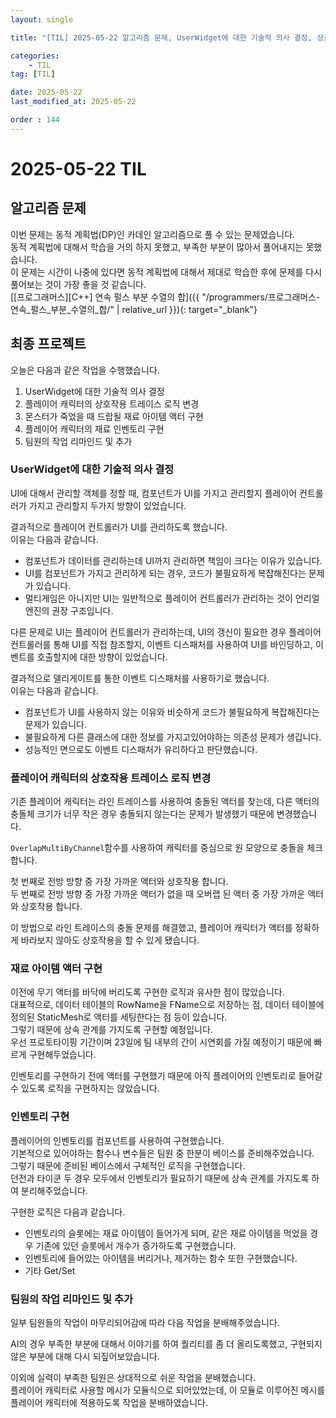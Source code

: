 ```yaml
---
layout: single

title: "[TIL] 2025-05-22 알고리즘 문제, UserWidget에 대한 기술적 의사 결정, 상호작용 트레이스 변경, 재료 아이템 및 인벤토리 구현"

categories:
    - TIL
tag: [TIL]

date: 2025-05-22
last_modified_at: 2025-05-22

order : 144
---
```


# 2025-05-22 TIL

## 알고리즘 문제

이번 문제는 동적 계획법(DP)인 카데인 알고리즘으로 풀 수 있는 문제였습니다.  
동적 계획법에 대해서 학습을 거의 하지 못했고, 부족한 부분이 많아서 풀어내지는 못했습니다.  
이 문제는 시간이 나중에 있다면 동적 계획법에 대해서 제대로 학습한 후에 문제를 다시 풀어보는 것이 가장 좋을 것 같습니다.  
[[프로그래머스][C++] 연속 펄스 부분 수열의 합]({{ "/programmers/프로그래머스-연속_펄스_부분_수열의_합/" | relative_url }}){: target="_blank"}

## 최종 프로젝트

오늘은 다음과 같은 작업을 수행했습니다.

1. UserWidget에 대한 기술적 의사 결정
2. 플레이어 캐릭터의 상호작용 트레이스 로직 변경
3. 몬스터가 죽었을 때 드랍될 재료 아이템 액터 구현
4. 플레이어 캐릭터의 재료 인벤토리 구현
5. 팀원의 작업 리마인드 및 추가

### UserWidget에 대한 기술적 의사 결정

UI에 대해서 관리할 객체를 정할 때, 컴포넌트가 UI를 가지고 관리할지 플레이어 컨트롤러가 가지고 관리할지 두가지 방향이 있었습니다.

결과적으로 플레이어 컨트롤러가 UI를 관리하도록 했습니다.  
이유는 다음과 같습니다.

+ 컴포넌트가 데이터를 관리하는데 UI까지 관리하면 책임이 크다는 이유가 있습니다.
+ UI를 컴포넌트가 가지고 관리하게 되는 경우, 코드가 불필요하게 복잡해진다는 문제가 있습니다.
+ 멀티게임은 아니지만 UI는 일반적으로 플레이어 컨트롤러가 관리하는 것이 언리얼엔진의 권장 구조입니다.

다른 문제로 UI는 플레이어 컨트롤러가 관리하는데, UI의 갱신이 필요한 경우 플레이어 컨트롤러를 통해 UI를 직접 참조할지, 이벤트 디스패처를 사용하여 UI를 바인딩하고, 이벤트를 호출할지에 대한 방향이 있었습니다.

결과적으로 델리게이트를 통한 이벤트 디스패처를 사용하기로 했습니다.  
이유는 다음과 같습니다.

+ 컴포넌트가 UI를 사용하지 않는 이유와 비슷하게 코드가 불필요하게 복잡해진다는 문제가 있습니다.
+ 불필요하게 다른 클래스에 대한 정보를 가지고있어야하는 의존성 문제가 생깁니다.
+ 성능적인 면으로도 이벤트 디스패처가 유리하다고 판단했습니다.

### 플레이어 캐릭터의 상호작용 트레이스 로직 변경

기존 플레이어 캐릭터는 라인 트레이스를 사용하여 충돌된 액터를 찾는데, 다른 액터의 충돌체 크기가 너무 작은 경우 충돌되지 않는다는 문제가 발생했기 때문에 변경했습니다.

`OverlapMultiByChannel`함수를 사용하여 캐릭터를 중심으로 원 모양으로 충돌을 체크합니다.

첫 번째로 전방 방향 중 가장 가까운 액터와 상호작용 합니다.  
두 번째로 전방 방향 중 가장 가까운 액터가 없을 때 오버랩 된 액터 중 가장 가까운 액터와 상호작용 합니다.

이 방법으로 라인 트레이스의 충돌 문제를 해결했고, 플레이어 캐릭터가 액터를 정확하게 바라보지 않아도 상호작용을 할 수 있게 됐습니다.  

### 재료 아이템 액터 구현

이전에 무기 액터를 바닥에 버리도록 구현한 로직과 유사한 점이 많았습니다.  
대표적으로, 데이터 테이블의 RowName을 FName으로 저장하는 점, 데이터 테이블에 정의된 StaticMesh로 액터를 세팅한다는 점 등이 있습니다.  
그렇기 때문에 상속 관계를 가지도록 구현할 예정입니다.  
우선 프로토타이핑 기간이며 23일에 팀 내부의 간이 시연회를 가질 예정이기 때문에 빠르게 구현해두었습니다.

인벤토리를 구현하기 전에 액터를 구현했기 때문에 아직 플레이어의 인벤토리로 들어갈 수 있도록 로직을 구현하지는 않았습니다.

### 인벤토리 구현

플레이어의 인벤토리를 컴포넌트를 사용하여 구현했습니다.  
기본적으로 있어야하는 함수나 변수들은 팀원 중 한분이 베이스를 준비해주었습니다.  
그렇기 때문에 준비된 베이스에서 구체적인 로직을 구현했습니다.  
던전과 타이쿤 두 경우 모두에서 인벤토리가 필요하기 때문에 상속 관계를 가지도록 하여 분리해주었습니다.

구현한 로직은 다음과 같습니다.

+ 인벤토리의 슬롯에는 재료 아이템이 들어가게 되며, 같은 재료 아이템을 먹었을 경우 기존에 있던 슬롯에서 개수가 증가하도록 구현했습니다.
+ 인벤토리에 들어있는 아이템을 버리거나, 제거하는 함수 또한 구현했습니다.
+ 기타 Get/Set

### 팀원의 작업 리마인드 및 추가

일부 팀원들의 작업이 마무리되어감에 따라 다음 작업을 분배해주었습니다.

AI의 경우 부족한 부분에 대해서 이야기를 하여 퀄리티를 좀 더 올리도록했고, 구현되지 않은 부분에 대해 다시 되짚어보았습니다.

이외에 실력이 부족한 팀원은 상대적으로 쉬운 작업을 분배했습니다.  
플레이어 캐릭터로 사용할 메시가 모듈식으로 되어있었는데, 이 모듈로 이루어진 메시를 플레이어 캐릭터에 적용하도록 작업을 분배하였습니다.
